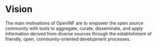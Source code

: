 <!-- https://opensource.guide/best-practices/#write-down-your-projects-vision -->

# Vision

The main motivations of OpenINF are to empower the open source community with
tools to aggregate, curate, disseminate, and apply information derived from
diverse sources through the establishment of friendly, open, community-oriented
development processes.
